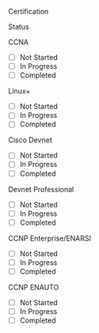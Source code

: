 

Certification

Status

CCNA

- [ ] Not Started
- [ ] In Progress
- [ ] Completed

Linux+

- [ ] Not Started
- [ ] In Progress
- [ ] Completed

Cisco Devnet

- [ ] Not Started
- [ ] In Progress
- [ ] Completed

Devnet Professional

- [ ] Not Started
- [ ] In Progress
- [ ] Completed

CCNP Enterprise/ENARSI

- [ ] Not Started
- [ ] In Progress
- [ ] Completed

CCNP ENAUTO

- [ ] Not Started
- [ ] In Progress
- [ ] Completed